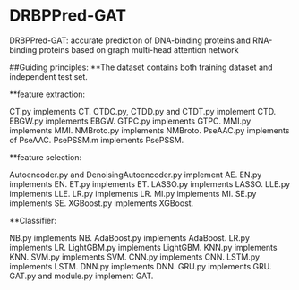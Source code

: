 # DRBPPred-GAT
DRBPPred-GAT: accurate prediction of DNA-binding proteins and RNA-binding proteins based on graph multi-head attention network

##Guiding principles:
**The dataset contains both training dataset and independent test set.

**feature extraction:

CT.py implements CT. 
CTDC.py, CTDD.py and CTDT.py implement CTD. 
EBGW.py implements EBGW.
GTPC.py implements GTPC.
MMI.py implements MMI.
NMBroto.py implements NMBroto.
PseAAC.py implements of PseAAC.
PsePSSM.m implements PsePSSM.

**feature selection:

Autoencoder.py and DenoisingAutoencoder.py implement AE.
EN.py implements EN.
ET.py implements ET.
LASSO.py implements LASSO.
LLE.py implements LLE.
LR.py implements LR.
MI.py implements MI.
SE.py implements SE.
XGBoost.py implements XGBoost.

**Classifier:

NB.py implements NB.
AdaBoost.py implements AdaBoost.
LR.py implements LR.
LightGBM.py implements LightGBM.
KNN.py implements KNN.
SVM.py implements SVM.
CNN.py implements CNN.
LSTM.py implements LSTM.
DNN.py implements DNN.
GRU.py implements GRU.
GAT.py and module.py implement GAT.
